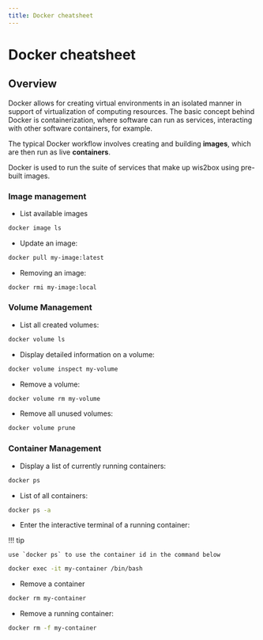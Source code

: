 ```yaml
---
title: Docker cheatsheet
---
```


# Docker cheatsheet

## Overview

Docker allows for creating virtual environments in an isolated manner in support
of virtualization of computing resources.  The basic concept behind Docker is containerization,
where software can run as services, interacting with other software containers, for example.

The typical Docker workflow involves creating and building **images**, which are then run as live **containers**.

Docker is used to run the suite of services that make up wis2box using pre-built images.

### Image management

* List available images

```bash
docker image ls
```

* Update an image:

```bash
docker pull my-image:latest
```

* Removing an image:

```bash
docker rmi my-image:local
```

### Volume Management

* List all created volumes:

```bash
docker volume ls
```

* Display detailed information on a volume:

```bash
docker volume inspect my-volume
```

* Remove a volume:

```bash
docker volume rm my-volume
```

* Remove all unused volumes:

```bash
docker volume prune
```

### Container Management

* Display a list of currently running containers:

```bash
docker ps
```

* List of all containers:

```bash
docker ps -a
```

* Enter the interactive terminal of a running container:


!!! tip

    use `docker ps` to use the container id in the command below

```bash
docker exec -it my-container /bin/bash
```

* Remove a container

```bash
docker rm my-container
```

* Remove a running container:

```bash
docker rm -f my-container
```
